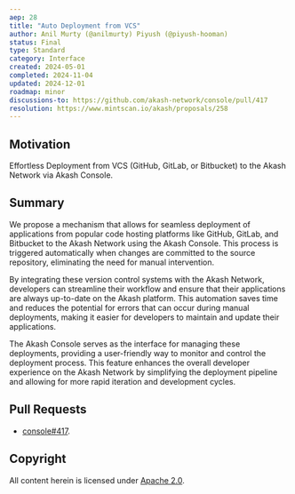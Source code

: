 ```yaml
---
aep: 28
title: "Auto Deployment from VCS"
author: Anil Murty (@anilmurty) Piyush (@piyush-hooman)
status: Final
type: Standard
category: Interface
created: 2024-05-01
completed: 2024-11-04
updated: 2024-12-01
roadmap: minor
discussions-to: https://github.com/akash-network/console/pull/417
resolution: https://www.mintscan.io/akash/proposals/258
---
```


## Motivation

Effortless Deployment from VCS (GitHub, GitLab, or Bitbucket) to the Akash Network via Akash Console.

## Summary

We propose a mechanism that allows for seamless deployment of applications from popular code hosting platforms like GitHub, GitLab, and Bitbucket to the Akash Network using the Akash Console. This process is triggered automatically when changes are committed to the source repository, eliminating the need for manual intervention.

By integrating these version control systems with the Akash Network, developers can streamline their workflow and ensure that their applications are always up-to-date on the Akash platform. This automation saves time and reduces the potential for errors that can occur during manual deployments, making it easier for developers to maintain and update their applications.

The Akash Console serves as the interface for managing these deployments, providing a user-friendly way to monitor and control the deployment process. This feature enhances the overall developer experience on the Akash Network by simplifying the deployment pipeline and allowing for more rapid iteration and development cycles.

## Pull Requests

* [console#417](https://github.com/akash-network/console/pull/417).

## Copyright

All content herein is licensed under [Apache 2.0](https://www.apache.org/licenses/LICENSE-2.0). 